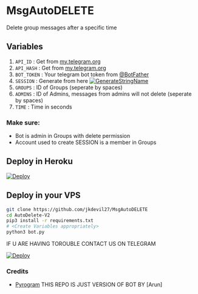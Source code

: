 # MsgAutoDELETE
Delete group messages after a specific time

## Variables
1. `API_ID` : Get from [my.telegram.org](https://my.telegram.org/)
2. `API_HASH` : Get from [my.telegram.org](https://my.telegram.org)
3. `BOT_TOKEN` : Your telegram bot token from [@BotFather](https://t.me/BotFather)
4. `SESSION` : Generate from here [![GenerateStringName](https://img.shields.io/badge/repl.it-generateStringName-yellowgreen)](https://repl.it/@subinps/getStringName)
5. `GROUPS` : ID of Groups (seperate by spaces)
6. `ADMINS` : ID of Admins, messages from admins will not delete (seperate by spaces)
7. `TIME` : Time in seconds

### Make sure:
- Bot is admin in Groups with delete permission
- Account used to create SESSION is a member in Groups

## Deploy in Heroku
 [![Deploy](https://www.herokucdn.com/deploy/button.svg)](https://heroku.com/deploy?template=https://github.com/jkdevil27)

## Deploy in your VPS

```sh
git clone https://github.com/jkdevil27/MsgAutoDELETE
cd AutoDelete-V2
pip3 install -r requirements.txt
# <Create Variables appropriately>
python3 bot.py
```
IF U ARE HAVING TOROUBLE CONTACT US ON TELEGRAM 

[![Deploy](https://telegra.ph/file/811dee516e504af46eb73.jpg)](https://T.ME/ASTROFLIX)
### Credits
- [Pyrogram](https://github.com/pyrogram/pyrogram)
THIS REPO IS JUST VERSION OF BOT BY 
 [Arun]
